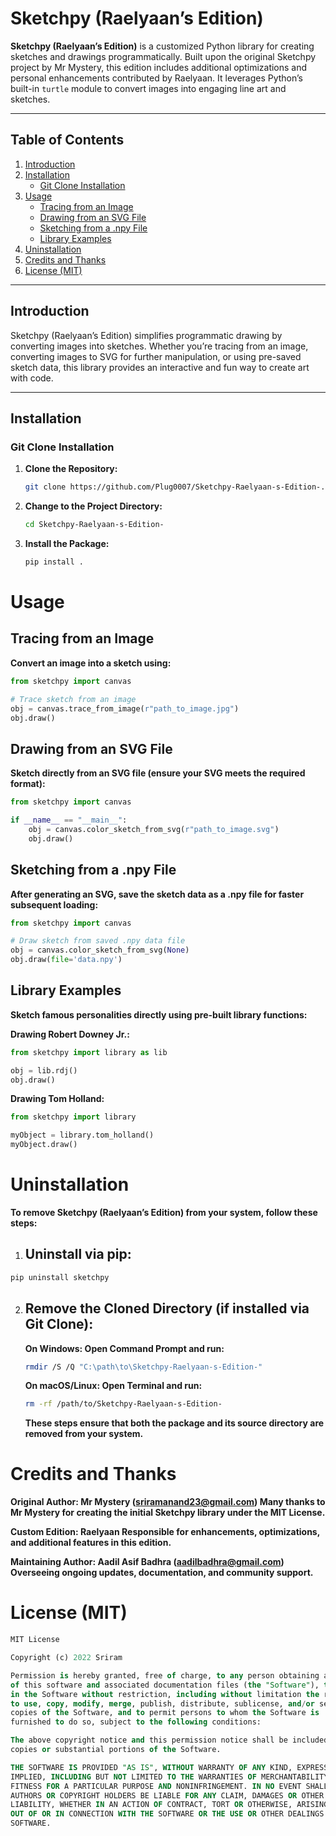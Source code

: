 # Sketchpy (Raelyaan’s Edition)

**Sketchpy (Raelyaan’s Edition)** is a customized Python library for creating sketches and drawings programmatically. Built upon the original Sketchpy project by Mr Mystery, this edition includes additional optimizations and personal enhancements contributed by Raelyaan. It leverages Python’s built-in `turtle` module to convert images into engaging line art and sketches.

---

## Table of Contents

1. [Introduction](#introduction)  
2. [Installation](#installation)  
   - [Git Clone Installation](#git-clone-installation)    
3. [Usage](#usage)  
   - [Tracing from an Image](#tracing-from-an-image)  
   - [Drawing from an SVG File](#drawing-from-an-svg-file)   
   - [Sketching from a .npy File](#sketching-from-a-npy-file)  
   - [Library Examples](#library-examples)  
4. [Uninstallation](#uninstallation)  
5. [Credits and Thanks](#credits-and-thanks)  
6. [License (MIT)](#license-mit)

---

## Introduction

Sketchpy (Raelyaan’s Edition) simplifies programmatic drawing by converting images into sketches. Whether you’re tracing from an image, converting images to SVG for further manipulation, or using pre-saved sketch data, this library provides an interactive and fun way to create art with code.

---

## Installation

### Git Clone Installation

1. **Clone the Repository:**
   ```bash
   git clone https://github.com/Plug0007/Sketchpy-Raelyaan-s-Edition-.git
   ```
2. **Change to the Project Directory:**
      ```bash
   cd Sketchpy-Raelyaan-s-Edition-

   ```
3. **Install the Package:**
      ```bash
   pip install .


   ```

# Usage

## Tracing from an Image

**Convert an image into a sketch using:**
```python
from sketchpy import canvas

# Trace sketch from an image
obj = canvas.trace_from_image(r"path_to_image.jpg")
obj.draw()
```

## Drawing from an SVG File

**Sketch directly from an SVG file (ensure your SVG meets the required format):**
```python
from sketchpy import canvas

if __name__ == "__main__":
    obj = canvas.color_sketch_from_svg(r"path_to_image.svg")
    obj.draw()

```

## Sketching from a .npy File

**After generating an SVG, save the sketch data as a .npy file for faster subsequent loading:**
```python
from sketchpy import canvas

# Draw sketch from saved .npy data file
obj = canvas.color_sketch_from_svg(None)
obj.draw(file='data.npy')


```

## Library Examples

**Sketch famous personalities directly using pre-built library functions:**

**Drawing Robert Downey Jr.:**
```python
from sketchpy import library as lib

obj = lib.rdj()
obj.draw()
```
**Drawing Tom Holland:**
```python
from sketchpy import library

myObject = library.tom_holland()
myObject.draw()
```

# Uninstallation
**To remove Sketchpy (Raelyaan’s Edition) from your system, follow these steps:**

1. ## Uninstall via pip:
```bash
pip uninstall sketchpy
```
2. ## Remove the Cloned Directory (if installed via Git Clone):
   **On Windows: Open Command Prompt and run:**
   ```bash
   rmdir /S /Q "C:\path\to\Sketchpy-Raelyaan-s-Edition-"
   ```
   **On macOS/Linux: Open Terminal and run:**
   ```bash
   rm -rf /path/to/Sketchpy-Raelyaan-s-Edition-
   ```
   **These steps ensure that both the package and its source directory are removed from your system.**

# Credits and Thanks
**Original Author: Mr Mystery (sriramanand23@gmail.com)
Many thanks to Mr Mystery for creating the initial Sketchpy library under the MIT License.**

**Custom Edition: Raelyaan
Responsible for enhancements, optimizations, and additional features in this edition.**

**Maintaining Author: Aadil Asif Badhra (aadilbadhra@gmail.com)
Overseeing ongoing updates, documentation, and community support.**

# License (MIT)
``` sql
MIT License

Copyright (c) 2022 Sriram

Permission is hereby granted, free of charge, to any person obtaining a copy
of this software and associated documentation files (the "Software"), to deal
in the Software without restriction, including without limitation the rights
to use, copy, modify, merge, publish, distribute, sublicense, and/or sell
copies of the Software, and to permit persons to whom the Software is
furnished to do so, subject to the following conditions:

The above copyright notice and this permission notice shall be included in all
copies or substantial portions of the Software.

THE SOFTWARE IS PROVIDED "AS IS", WITHOUT WARRANTY OF ANY KIND, EXPRESS OR
IMPLIED, INCLUDING BUT NOT LIMITED TO THE WARRANTIES OF MERCHANTABILITY,
FITNESS FOR A PARTICULAR PURPOSE AND NONINFRINGEMENT. IN NO EVENT SHALL THE
AUTHORS OR COPYRIGHT HOLDERS BE LIABLE FOR ANY CLAIM, DAMAGES OR OTHER
LIABILITY, WHETHER IN AN ACTION OF CONTRACT, TORT OR OTHERWISE, ARISING FROM,
OUT OF OR IN CONNECTION WITH THE SOFTWARE OR THE USE OR OTHER DEALINGS IN THE
SOFTWARE.
```
   
